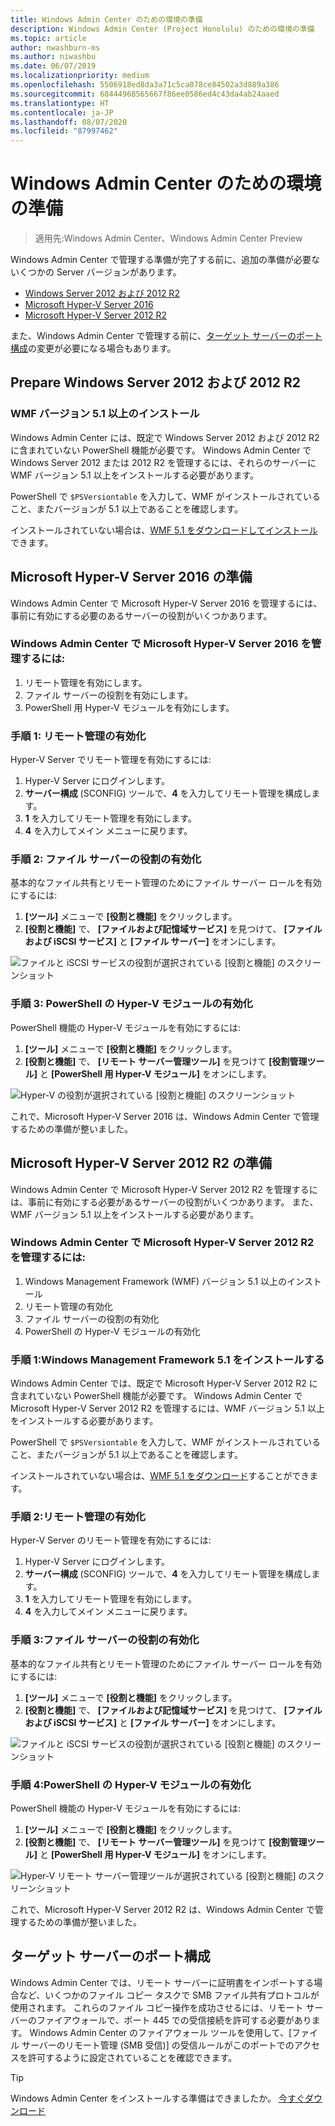 ```yaml
---
title: Windows Admin Center のための環境の準備
description: Windows Admin Center (Project Honolulu) のための環境の準備
ms.topic: article
author: nwashburn-ms
ms.author: niwashbu
ms.date: 06/07/2019
ms.localizationpriority: medium
ms.openlocfilehash: 5506918ed8da3a71c5ca078ce84502a3d889a386
ms.sourcegitcommit: 68444968565667f86ee0586ed4c43da4ab24aaed
ms.translationtype: HT
ms.contentlocale: ja-JP
ms.lasthandoff: 08/07/2020
ms.locfileid: "87997462"
---
```

# <a name="prepare-your-environment-for-windows-admin-center"></a>Windows Admin Center のための環境の準備

> 適用先:Windows Admin Center、Windows Admin Center Preview

Windows Admin Center で管理する準備が完了する前に、追加の準備が必要ないくつかの Server バージョンがあります。

- [Windows Server 2012 および 2012 R2](#prepare-windows-server-2012-and-2012-r2)
- [Microsoft Hyper-V Server 2016](#prepare-microsoft-hyper-v-server-2016)
- [Microsoft Hyper-V Server 2012 R2](#prepare-microsoft-hyper-v-server-2012-r2)

また、Windows Admin Center で管理する前に、[ターゲット サーバーのポート構成](#port-configuration-on-the-target-server)の変更が必要になる場合もあります。

## <a name="prepare-windows-server-2012-and-2012-r2"></a>Prepare Windows Server 2012 および 2012 R2

### <a name="install-wmf-version-51-or-higher"></a>WMF バージョン 5.1 以上のインストール

Windows Admin Center には、既定で Windows Server 2012 および 2012 R2 に含まれていない PowerShell 機能が必要です。 Windows Admin Center で Windows Server 2012 または 2012 R2 を管理するには、それらのサーバーに WMF バージョン 5.1 以上をインストールする必要があります。

PowerShell で `$PSVersiontable` を入力して、WMF がインストールされていること、またバージョンが 5.1 以上であることを確認します。

インストールされていない場合は、[WMF 5.1 をダウンロードしてインストール](/powershell/scripting/wmf/setup/install-configure)できます。

## <a name="prepare-microsoft-hyper-v-server-2016"></a>Microsoft Hyper-V Server 2016 の準備

Windows Admin Center で Microsoft Hyper-V Server 2016 を管理するには、事前に有効にする必要のあるサーバーの役割がいくつかあります。

### <a name="to-manage-microsoft-hyper-v-server-2016-with-windows-admin-center"></a>Windows Admin Center で Microsoft Hyper-V Server 2016 を管理するには:

1. リモート管理を有効にします。
2. ファイル サーバーの役割を有効にします。
3. PowerShell 用 Hyper-V モジュールを有効にします。

### <a name="step-1-enable-remote-management"></a>**手順 1:** リモート管理の有効化

Hyper-V Server でリモート管理を有効にするには:

1. Hyper-V Server にログインします。
2. **サーバー構成** (SCONFIG) ツールで、**4** を入力してリモート管理を構成します。
3. **1** を入力してリモート管理を有効にします。
4. **4** を入力してメイン メニューに戻ります。

### <a name="step-2-enable-file-server-role"></a>**手順 2:** ファイル サーバーの役割の有効化

基本的なファイル共有とリモート管理のためにファイル サーバー ロールを有効にするには:

1. **[ツール]** メニューで **[役割と機能]** をクリックします。
2. **[役割と機能]** で、 **[ファイルおよび記憶域サービス]** を見つけて、 **[ファイルおよび iSCSI サービス]** と **[ファイル サーバー]** をオンにします。

![ファイルと iSCSI サービスの役割が選択されている [役割と機能] のスクリーンショット](../media/prepare-environment/prepare-your-environment-image-1.png)

### <a name="step-3-enable-hyper-v-module-for-powershell"></a>**手順 3:** PowerShell の Hyper-V モジュールの有効化

PowerShell 機能の Hyper-V モジュールを有効にするには:

1. **[ツール]** メニューで **[役割と機能]** をクリックします。
2. **[役割と機能]** で、 **[リモート サーバー管理ツール]** を見つけて **[役割管理ツール]** と **[PowerShell 用 Hyper-V モジュール]** をオンにします。

![Hyper-V の役割が選択されている [役割と機能] のスクリーンショット](../media/prepare-environment/prepare-your-environment-image-2.png)

これで、Microsoft Hyper-V Server 2016 は、Windows Admin Center で管理するための準備が整いました。

## <a name="prepare-microsoft-hyper-v-server-2012-r2"></a>Microsoft Hyper-V Server 2012 R2 の準備

Windows Admin Center で Microsoft Hyper-V Server 2012 R2 を管理するには、事前に有効にする必要があるサーバーの役割がいくつかあります。  また、WMF バージョン 5.1 以上をインストールする必要があります。

### <a name="to-manage-microsoft-hyper-v-server-2012-r2-with-windows-admin-center"></a>Windows Admin Center で Microsoft Hyper-V Server 2012 R2 を管理するには:

1. Windows Management Framework (WMF) バージョン 5.1 以上のインストール
2. リモート管理の有効化
3. ファイル サーバーの役割の有効化
4. PowerShell の Hyper-V モジュールの有効化

### <a name="step-1-install-windows-management-framework-51"></a>手順 1:Windows Management Framework 5.1 をインストールする

Windows Admin Center では、既定で Microsoft Hyper-V Server 2012 R2 に含まれていない PowerShell 機能が必要です。 Windows Admin Center で Microsoft Hyper-V Server 2012 R2 を管理するには、WMF バージョン 5.1 以上をインストールする必要があります。

PowerShell で `$PSVersiontable` を入力して、WMF がインストールされていること、またバージョンが 5.1 以上であることを確認します。

インストールされていない場合は、[WMF 5.1 をダウンロード](/powershell/scripting/wmf/setup/install-configure)することができます。

### <a name="step-2-enable-remote-management"></a>手順 2:リモート管理の有効化

Hyper-V Server のリモート管理を有効にするには:

1. Hyper-V Server にログインします。
2. **サーバー構成** (SCONFIG) ツールで、**4** を入力してリモート管理を構成します。
3. **1** を入力してリモート管理を有効にします。
4. **4** を入力してメイン メニューに戻ります。

### <a name="step-3-enable-file-server-role"></a>手順 3:ファイル サーバーの役割の有効化

基本的なファイル共有とリモート管理のためにファイル サーバー ロールを有効にするには:

1. **[ツール]** メニューで **[役割と機能]** をクリックします。
2. **[役割と機能]** で、 **[ファイルおよび記憶域サービス]** を見つけて、 **[ファイルおよび iSCSI サービス]** と **[ファイル サーバー]** をオンにします。

![ファイルと iSCSI サービスの役割が選択されている [役割と機能] のスクリーンショット](../media/prepare-environment/prepare-your-environment-image-1.png)

### <a name="step-4-enable-hyper-v-module-for-powershell"></a>手順 4:PowerShell の Hyper-V モジュールの有効化

PowerShell 機能の Hyper-V モジュールを有効にするには:

1. **[ツール]** メニューで **[役割と機能]** をクリックします。
2. **[役割と機能]** で、 **[リモート サーバー管理ツール]** を見つけて **[役割管理ツール]** と **[PowerShell 用 Hyper-V モジュール]** をオンにします。

![Hyper-V リモート サーバー管理ツールが選択されている [役割と機能] のスクリーンショット](../media/prepare-environment/prepare-your-environment-image-2.png)

これで、Microsoft Hyper-V Server 2012 R2 は、Windows Admin Center で管理するための準備が整いました。

## <a name="port-configuration-on-the-target-server"></a>ターゲット サーバーのポート構成

Windows Admin Center では、リモート サーバーに証明書をインポートする場合など、いくつかのファイル コピー タスクで SMB ファイル共有プロトコルが使用されます。 これらのファイル コピー操作を成功させるには、リモート サーバーのファイアウォールで、ポート 445 での受信接続を許可する必要があります。  Windows Admin Center のファイアウォール ツールを使用して、[ファイル サーバーのリモート管理 (SMB 受信)] の受信ルールがこのポートでのアクセスを許可するように設定されていることを確認できます。

> [!Tip]
> Windows Admin Center をインストールする準備はできましたか。 [今すぐダウンロード](../overview.md#download-now)